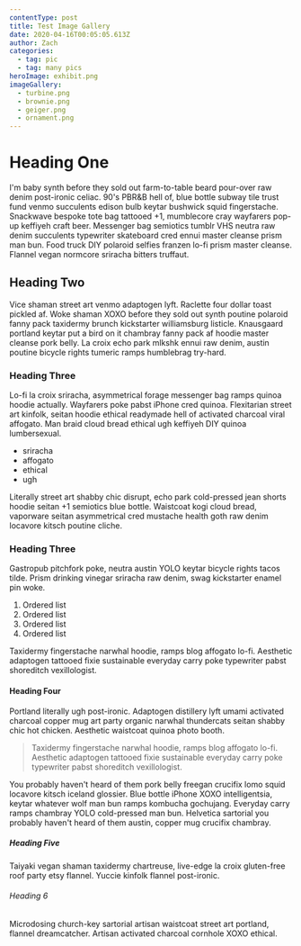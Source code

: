 ```yaml
---
contentType: post
title: Test Image Gallery
date: 2020-04-16T00:05:05.613Z
author: Zach
categories:
  - tag: pic
  - tag: many pics
heroImage: exhibit.png
imageGallery:
  - turbine.png
  - brownie.png
  - geiger.png
  - ornament.png
---
```

# Heading One

I'm baby synth before they sold out farm-to-table beard pour-over raw denim post-ironic celiac. 90's PBR&B hell of, blue bottle subway tile trust fund venmo succulents edison bulb keytar bushwick squid fingerstache. Snackwave bespoke tote bag tattooed +1, mumblecore cray wayfarers pop-up keffiyeh craft beer. Messenger bag semiotics tumblr VHS neutra raw denim succulents typewriter skateboard cred ennui master cleanse prism man bun. Food truck DIY polaroid selfies franzen lo-fi prism master cleanse. Flannel vegan normcore sriracha bitters truffaut.

## Heading Two

Vice shaman street art venmo adaptogen lyft. Raclette four dollar toast pickled af. Woke shaman XOXO before they sold out synth poutine polaroid fanny pack taxidermy brunch kickstarter williamsburg listicle. Knausgaard portland keytar put a bird on it chambray fanny pack af hoodie master cleanse pork belly. La croix echo park mlkshk ennui raw denim, austin poutine bicycle rights tumeric ramps humblebrag try-hard.

### Heading Three

Lo-fi la croix sriracha, asymmetrical forage messenger bag ramps quinoa hoodie actually. Wayfarers poke pabst iPhone cred quinoa. Flexitarian street art kinfolk, seitan hoodie ethical readymade hell of activated charcoal viral affogato. Man braid cloud bread ethical ugh keffiyeh DIY quinoa lumbersexual.

* sriracha
* affogato 
* ethical
* ugh

Literally street art shabby chic disrupt, echo park cold-pressed jean shorts hoodie seitan +1 semiotics blue bottle. Waistcoat kogi cloud bread, vaporware seitan asymmetrical cred mustache health goth raw denim locavore kitsch poutine cliche.

### Heading Three

Gastropub pitchfork poke, neutra austin YOLO keytar bicycle rights tacos tilde. Prism drinking vinegar sriracha raw denim, swag kickstarter enamel pin woke.

1. Ordered list
2. Ordered list
3. Ordered list
4. Ordered list

Taxidermy fingerstache narwhal hoodie, ramps blog affogato lo-fi. Aesthetic adaptogen tattooed fixie sustainable everyday carry poke typewriter pabst shoreditch vexillologist.

#### Heading Four

Portland literally ugh post-ironic. Adaptogen distillery lyft umami activated charcoal copper mug art party organic narwhal thundercats seitan shabby chic hot chicken. Aesthetic waistcoat quinoa photo booth.

> Taxidermy fingerstache narwhal hoodie, ramps blog affogato lo-fi. Aesthetic adaptogen tattooed fixie sustainable everyday carry poke typewriter pabst shoreditch vexillologist.

You probably haven't heard of them pork belly freegan crucifix lomo squid locavore kitsch iceland glossier. Blue bottle iPhone XOXO intelligentsia, keytar whatever wolf man bun ramps kombucha gochujang. Everyday carry ramps chambray YOLO cold-pressed man bun. Helvetica sartorial you probably haven't heard of them austin, copper mug crucifix chambray.

##### Heading Five

Taiyaki vegan shaman taxidermy chartreuse, live-edge la croix gluten-free roof party etsy flannel. Yuccie kinfolk flannel post-ironic.

###### Heading 6

Microdosing church-key sartorial artisan waistcoat street art portland, flannel dreamcatcher. Artisan activated charcoal cornhole XOXO ethical.
